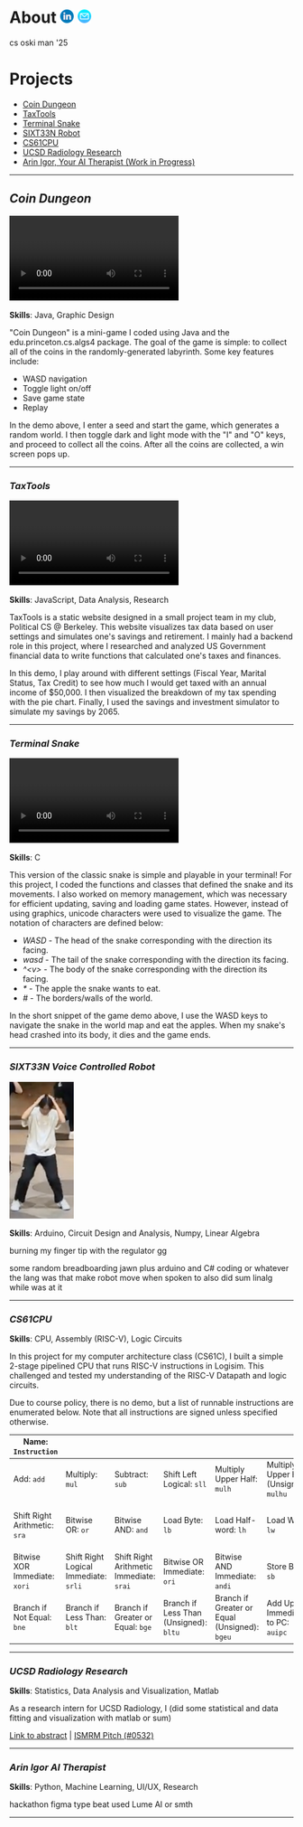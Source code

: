 # About   [![linkedin](img/linkedin.png)](http://linkedin.com/in/alan-bao/)  <a href="mailto:alanb@berkeley.edu">![email](img/email.png)</a>
cs oski man '25



# Projects
- [Coin Dungeon](#coin-dungeon)
- [TaxTools](#taxtools)
- [Terminal Snake](#terminal-snake)
- [SIXT33N Robot](#sixt33n-voice-controlled-robot)
- [CS61CPU](#cs61cpu)
- [UCSD Radiology Research](#ucsd-radiology-research)
- [Arin Igor, Your AI Therapist (Work in Progress)](#arin-igor-ai-therapist)

---

## *Coin Dungeon*
![coindungeon](/vid/coindungeon.mp4)

**Skills**: Java, Graphic Design

"Coin Dungeon" is a mini-game I coded using Java and the edu.princeton.cs.algs4 package. The goal of the game is simple: to collect all of the coins in the randomly-generated labyrinth. Some key features include:
- WASD navigation
- Toggle light on/off
- Save game state
- Replay

In the demo above, I enter a seed and start the game, which generates a random world. I then toggle dark and light mode with the "I" and "O" keys, and proceed to collect all the coins. After all the coins are collected, a win screen pops up.

___

### *TaxTools*
![PCSTaxTools](/vid/pcstaxtools.mp4)

**Skills**: JavaScript, Data Analysis, Research

TaxTools is a static website designed in a small project team in my club, Political CS @ Berkeley. This website visualizes tax data based on user settings and simulates one's savings and retirement. I mainly had a backend role in this project, where I researched and analyzed US Government financial data to write functions that calculated one's taxes and finances.

In this demo, I play around with different settings (Fiscal Year, Marital Status, Tax Credit) to see how much I would get taxed with an annual income of $50,000. I then visualized the breakdown of my tax spending with the pie chart. Finally, I used the savings and investment simulator to simulate my savings by 2065.

___

### *Terminal Snake*
![Terminal Snake](/vid/snake.mp4)

**Skills**: C

This version of the classic snake is simple and playable in your terminal! For this project, I coded the functions and classes that defined the snake and its movements. I also worked on memory management, which was necessary for efficient updating, saving and loading game states. However, instead of using graphics, unicode characters were used to visualize the game. The notation of characters are defined below:
- *WASD* - The head of the snake corresponding with the direction its facing.
- *wasd* - The tail of the snake corresponding with the direction its facing.
- *^\<v\>* - The body of the snake corresponding with the direction its facing.
- *\** - The apple the snake wants to eat.
- *#* - The borders/walls of the world.

In the short snippet of the game demo above, I use the WASD keys to navigate the snake in the world map and eat the apples. When my snake's head crashed into its body, it dies and the game ends.

___

### *SIXT33N Voice Controlled Robot*
![joever](/img/itsjoever.png)

**Skills**: Arduino, Circuit Design and Analysis, Numpy, Linear Algebra

burning my finger tip with the regulator gg

some random breadboarding jawn plus arduino and C# coding or whatever the lang was that make robot move when spoken to also did sum linalg while was at it

___

### *CS61CPU*
**Skills**: CPU, Assembly (RISC-V), Logic Circuits

In this project for my computer architecture class (CS61C), I built a simple 2-stage pipelined CPU that runs RISC-V instructions in Logisim. This challenged and tested my understanding of the RISC-V Datapath and logic circuits.

Due to course policy, there is no demo, but a list of runnable instructions are enumerated below. Note that all instructions are signed unless specified otherwise.

|Name: ```Instruction```|||||||||
|---|---|---|---|---|---|---|---|---|
|Add: ```add```|Multiply: ```mul```|Subtract: ```sub```|Shift Left Logical: ```sll```|Multiply Upper Half: ```mulh```|Multiply Upper Half (Unsigned): ```mulhu```|Set Less Than: ```slt```|Bitwise XOR: ```xor```|Shift Right Logical: ```srl```|
|Shift Right Arithmetic: ```sra```|Bitwise OR: ```or```|Bitwise AND: ```and```|Load Byte: ```lb```|Load Half-word: ```lh```|Load Word: ```lw```|Add Immediate: ```addi```|Shift Logical Left Immediate: ```slli```|Set Less Than Immediate: ```slti```|
|Bitwise XOR Immediate: ```xori```|Shift Right Logical Immediate: ```srli```|Shift Right Arithmetic Immediate: ```srai```|Bitwise OR Immediate: ```ori```|Bitwise AND Immediate: ```andi```|Store Byte: ```sb```|Store Half-word: ```sh```|Store Word: ```sw```|Branch if Equal: ```beq```|
|Branch if Not Equal: ```bne```|Branch if Less Than: ```blt```|Branch if Greater or Equal: ```bge```|Branch if Less Than (Unsigned): ```bltu```|Branch if Greater or Equal (Unsigned): ```bgeu```|Add Upper Immediate to PC: ```auipc```|Load Upper Immediate: ```lui```|Jump and Link: ```jal```|Jump and Link Register: ```jalr```|

___

### *UCSD Radiology Research*
**Skills**: Statistics, Data Analysis and Visualization, Matlab

As a research intern for UCSD Radiology, I (did some statistical and data fitting and visualization with matlab or sum)


[Link to abstract](https://drive.google.com/file/d/14HTdGWiZePESkoU4TQ5-qmgxxBq_0krJ/view?usp=sharing)  \|  [ISMRM Pitch (#0532)](https://www.ismrm.org/22/program-files/PP-17.htm)

___

### *Arin Igor AI Therapist*
**Skills**: Python, Machine Learning, UI/UX, Research

hackathon figma type beat used Lume AI or smth

___
